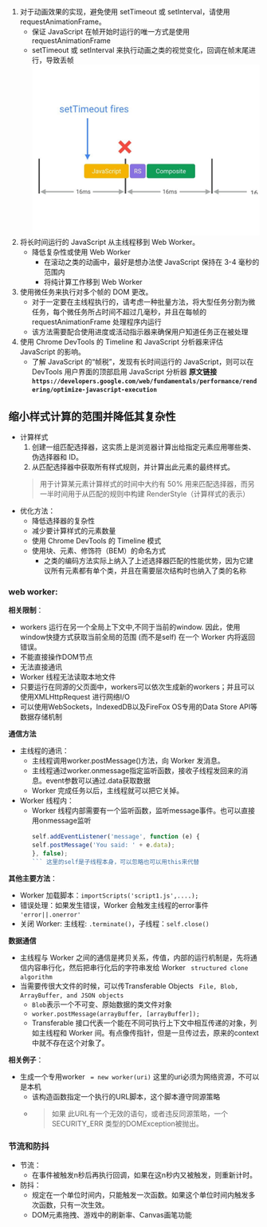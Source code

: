 1. 对于动画效果的实现，避免使用 setTimeout 或 setInterval，请使用 requestAnimationFrame。
   - 保证 JavaScript 在帧开始时运行的唯一方式是使用 requestAnimationFrame
   - setTimeout 或 setInterval 来执行动画之类的视觉变化，回调在帧末尾进行，导致丢帧![](img/settimeout.jpg)
3. 将长时间运行的 JavaScript 从主线程移到 Web Worker。
   - 降低复杂性或使用 Web Worker
     -  在滚动之类的动画中，最好是想办法使 JavaScript 保持在 3-4 毫秒的范围内
     -  将纯计算工作移到 Web Worker
4. 使用微任务来执行对多个帧的 DOM 更改。
     - 对于一定要在主线程执行的，请考虑一种批量方法，将大型任务分割为微任务，每个微任务所占时间不超过几毫秒，并且在每帧的 requestAnimationFrame 处理程序内运行
     - 该方法需要配合使用进度或活动指示器来确保用户知道任务正在被处理
6. 使用 Chrome DevTools 的 Timeline 和 JavaScript 分析器来评估 JavaScript 的影响。
     -  了解 JavaScript 的“帧税”，发现有长时间运行的 JavaScript，则可以在 DevTools 用户界面的顶部启用 JavaScript 分析器
**原文链接`https://developers.google.com/web/fundamentals/performance/rendering/optimize-javascript-execution`**

## 缩小样式计算的范围并降低其复杂性
- 计算样式
  1. 创建一组匹配选择器，这实质上是浏览器计算出给指定元素应用哪些类、伪选择器和 ID。
  2. 从匹配选择器中获取所有样式规则，并计算出此元素的最终样式。
  > 用于计算某元素计算样式的时间中大约有 50% 用来匹配选择器，而另一半时间用于从匹配的规则中构建 RenderStyle（计算样式的表示）
- 优化方法：
  - 降低选择器的复杂性
  - 减少要计算样式的元素数量
  - 使用 Chrome DevTools 的 Timeline 模式
  - 使用块、元素、修饰符（BEM）的命名方式
    - 之类的编码方法实际上纳入了上述选择器匹配的性能优势，因为它建议所有元素都有单个类，并且在需要层次结构时也纳入了类的名称

### web worker:

**相关限制**：
  - workers 运行在另一个全局上下文中,不同于当前的window. 因此，使用 window快捷方式获取当前全局的范围 (而不是self) 在一个 Worker 内将返回错误。
  - 不能直接操作DOM节点
  - 无法直接通讯
  - Worker 线程无法读取本地文件
  - 只要运行在同源的父页面中，workers可以依次生成新的workers；并且可以使用XMLHttpRequest 进行网络I/O
  - 可以使用WebSockets，IndexedDB以及FireFox OS专用的Data Store API等数据存储机制

**通信方法**
- 主线程的通讯：
  - 主线程调用worker.postMessage()方法，向 Worker 发消息。
  - 主线程通过worker.onmessage指定监听函数，接收子线程发回来的消息。event参数可以通过.data获取数据
  - Worker 完成任务以后，主线程就可以把它关掉。
- Worker 线程内：
  - Worker 线程内部需要有一个监听函数，监听message事件。也可以直接用onmessage监听
    ```js
    self.addEventListener('message', function (e) {
    self.postMessage('You said: ' + e.data);
    }, false);
    ``` 这里的self是子线程本身，可以忽略也可以用this来代替

**其他主要方法**：
- Worker 加载脚本：`importScripts('script1.js',....);`
- 错误处理：如果发生错误，Worker 会触发主线程的error事件 `'error||.onerror'`
- 关闭 Worker: 主线程: `.terminate()`，子线程：`self.close()`

**数据通信**
- 主线程与 Worker 之间的通信是拷贝关系，传值，内部的运行机制是，先将通信内容串行化，然后把串行化后的字符串发给 Worker ` structured clone algorithm`
- 当需要传很大文件的时候，可以传Transferable Objects ` File, Blob, ArrayBuffer, and JSON objects`
  - `Blob`表示一个不可变、原始数据的类文件对象
  - `worker.postMessage(arrayBuffer, [arrayBuffer]);`
  - Transferable 接口代表一个能在不同可执行上下文中相互传递的对象，列如主线程和 Worker 间。有点像传指针，但是一旦传过去，原来的context中就不存在这个对象了。

**相关例子**：
  - 生成一个专用worker ` = new worker(uri)`  这里的uri必须为网络资源，不可以是本机
      - 该构造函数指定一个执行的URL脚本，这个脚本遵守同源策略
      - > 如果 此URL有一个无效的语句，或者违反同源策略，一个 SECURITY_ERR 类型的DOMException被抛出。

### 节流和防抖
- 节流：
  - 在事件被触发n秒后再执行回调，如果在这n秒内又被触发，则重新计时。 
- 防抖：
  - 规定在一个单位时间内，只能触发一次函数。如果这个单位时间内触发多次函数，只有一次生效。
  - DOM元素拖拽、游戏中的刷新率、Canvas画笔功能
